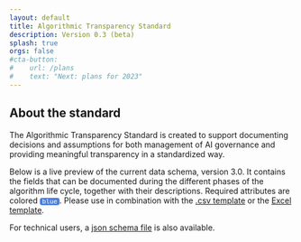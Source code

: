 ```yaml
---
layout: default
title: Algorithmic Transparency Standard
description: Version 0.3 (beta)
splash: true
orgs: false
#cta-button:
#    url: /plans
#    text: "Next: plans for 2023"
---
```

## About the standard

The Algorithmic Transparency Standard is created to support documenting decisions and assumptions for both management of AI governance and providing meaningful transparency in a standardized way.

Below is a live preview of the current data schema, version 3.0. It contains the fields that can be documented during the different phases of the algorithm life cycle, together with their descriptions. Required attributes are colored <span class="attribute required">blue</span>. Please use in combination with the [.csv template](https://standaard.algoritmeregister.org/registration-v0.3.template.csv) or the [Excel template](https://standaard.algoritmeregister.org/registration-v0.3.template.xlsx).

For technical users, a [json schema file](https://standaard.algoritmeregister.org/schemas/registration-v0.3.schema.json) is also available.

<style>
    h3 {
        border-bottom: 1px solid gray;
    }
    .attribute { 
        background: #E6E6E6;
        color: #555;
        border-radius: 4px;
        padding: 0 4px;
        font-size: 0.8em;
        font-family: monospace
    }
    .required {
        background: #4D80E2;
        color: #fff;
    }
    @media print {
        .notes {
            display: block !important;
            height: 150px;
            width: 100%;
            border: 1px solid gray;
            margin-bottom: 10px;
            break-inside: avoid;
        }
        footer, img, nav, #eurocities {
            display: none !important;
        }
    }
</style>
<div id="data"></div>
<script type="text/html" id="attribute_tmpl">
    <div>
        <p>
            <b><%=name%></b><br>
            <span class="attribute <% if (required) { %>required<% } %>"><%=attr%></span>
            (<%=type%>, <% if (!required) { %>not<% } %> required)<br>
            <%=description%>

            <% if (type === "enum") { %>
            <br><br>Possible values: <%=(obj.enum+'').replace(/\,/g, ", ")%>
            <% } %>
        </p>
    </div>
    <div class="notes" style="display: none">
        <span class="attribute <% if (required) { %>required<% } %>"><%=attr%></span>
    </div>
</script>
<script src="/js/microtemplating.js"></script>
<script>
    var url = "https://standaard.algoritmeregister.org/schemas/registration-v0.3.schema.json";
    fetch(url).then(response => response.json()).then(data => render(data));
    function render(data) {
        var resultsEl = document.getElementById("data");
        var category = "";
        for(var i in data.properties) {
            var prop = data.properties[i];
            if (prop.category !== category) {
                category = prop.category;
                resultsEl.innerHTML += `<h3>CATEGORY: ${category}</h3>`;
            }
            prop.attr = i;
            if (prop.enum) prop.type = "enum";
            if (prop.const) prop.type = "const";
            if (prop.format) prop.type = prop.format;
            console.log(prop);
            resultsEl.innerHTML += tmpl("attribute_tmpl", prop);
        }
    }
</script>
